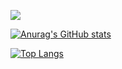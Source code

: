 ![](https://github-profile-summary-cards.vercel.app/api/cards/profile-details?username=takacom&theme=vue)

[![Anurag's GitHub stats](https://github-readme-stats.vercel.app/api?username=takacom)](https://github.com/anuraghazra/github-readme-stats)

[![Top Langs](https://github-readme-stats.vercel.app/api/top-langs/?username=takacom
)](https://github.com/anuraghazra/github-readme-stats)


<!--
**takacom/takacom** is a ✨ _special_ ✨ repository because its `README.md` (this file) appears on your GitHub profile.

Here are some ideas to get you started:

- 🔭 I’m currently working on ...
- 🌱 I’m currently learning ...
- 👯 I’m looking to collaborate on ...
- 🤔 I’m looking for help with ...
- 💬 Ask me about ...
- 📫 How to reach me: ...
- 😄 Pronouns: ...
- ⚡ Fun fact: ...
-->


